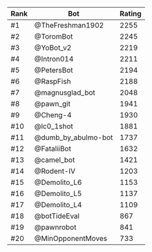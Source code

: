 Rank|Bot|Rating
---|---|---
#1|@TheFreshman1902|2255
#2|@ToromBot|2245
#3|@YoBot_v2|2219
#4|@Intron014|2211
#5|@PetersBot|2194
#6|@RaspFish|2188
#7|@magnusglad_bot|2048
#8|@pawn_git|1941
#9|@Cheng-4|1930
#10|@lc0_1shot|1881
#11|@dumb_by_abulmo-bot|1737
#12|@FataliiBot|1632
#13|@camel_bot|1421
#14|@Rodent-IV|1203
#15|@Demolito_L6|1153
#16|@Demolito_L5|1137
#17|@Demolito_L4|1109
#18|@botTideEval|867
#19|@pawnrobot|841
#20|@MinOpponentMoves|733

